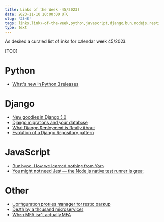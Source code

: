 ```yaml
---
title: Links of the Week (45/2023)
date: 2023-11-10 10:00:00 UTC
slug: '2345'
tags: links,links-of-the-week,python,javascript,django,bun,nodejs,restic
type: text
---
```


As desired a curated list of links for calendar week 45/2023.

[TOC]

<!-- TEASER_END -->

# Python

* [What's new in Python 3 releases](https://bjoernricks.github.io/posts/what-s-new-in-python/)

# Django

* [New goodies in Django 5.0](https://fly.io/django-beats/new-goodies-in-django-50/)
* [Django migrations and your database](https://www.better-simple.com/django/2023/06/03/django-migrations-and-your-database/)
* [What Django Deployment is Really About](https://james.walters.click/what-django-deployment-is-really-about.html)
* [Evolution of a Django Repository pattern](https://lukeplant.me.uk/blog/posts/evolution-of-a-django-repository-pattern/)

# JavaScript

* [Bun hype. How we learned nothing from Yarn](https://dev.to/thejaredwilcurt/bun-hype-how-we-learned-nothing-from-yarn-2n3j)
* [You might not need Jest — the Node.js native test runner is great](https://pawelgrzybek.com/you-might-not-need-jest-the-node-js-native-test-runner-is-great/)

# Other

* [Configuration profiles manager for restic backup](https://creativeprojects.github.io/resticprofile/)
* [Death by a thousand microservices](https://renegadeotter.com/2023/09/10/death-by-a-thousand-microservices.html)
* [When MFA isn't actually MFA](https://retool.com/blog/mfa-isnt-mfa)
